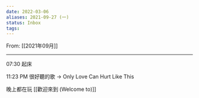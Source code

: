 ```yaml
---
date: 2022-03-06
aliases: 2021-09-27 (一)
status: Inbox
tags:
---
```


From: [[2021年09月]]

---

07:30 起床

11:23 PM 很好聽的歌 → Only Love Can Hurt Like This

晚上都在玩 [[歡迎來到 (Welcome to)]]
